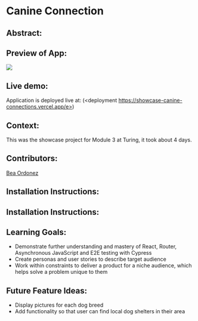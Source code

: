 # Canine Connection

## Abstract:

[//]: <>

## Preview of App:
[//]: <>
![](src/assets/demo.gif)

## Live demo:
Application is deployed live at: (<deployment https://showcase-canine-connections.vercel.app/e>)

## Context:
[//]: <>
This was the showcase project for Module 3 at Turing, it took about 4 days.

## Contributors:
[//]: <>
[Bea Ordonez](https://github.com/bea-ordonez)

## Installation Instructions:
[//]: <>

## Installation Instructions:
[//]: <>

## Learning Goals:
[//]: <>
- Demonstrate further understanding and mastery of React, Router, Asynchronous JavaScript and E2E testing with Cypress
- Create personas and user stories to describe target audience
- Work within constraints to deliver a product for a niche audience, which helps solve a problem unique to them

## Future Feature Ideas:
[//]: <>
- Display pictures for each dog breed
- Add functionality so that user can find local dog shelters in their area

